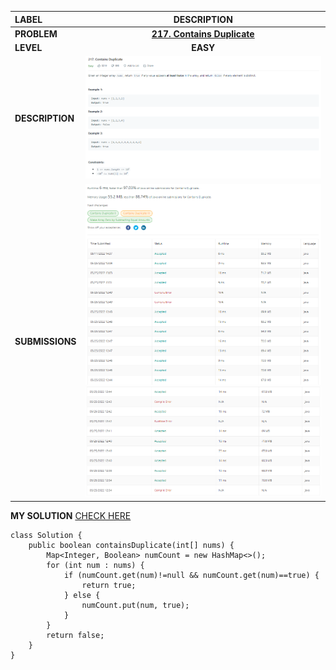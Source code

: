 | LABEL | DESCRIPTION |
| :---        |    :----:   |
| **PROBLEM** | **[217. Contains Duplicate](https://leetcode.com/problems/contains-duplicate)** |
| **LEVEL** | **EASY** |
| **DESCRIPTION** | ![Problem Description](./assets/problem.png) |
| **SUBMISSIONS** | ![Submission Details 0](./assets/submission-0.png) ![Submission Details 1](./assets/submission-1.png) |

**MY SOLUTION** [CHECK HERE](https://leetcode.com/submissions/detail/706773288/)
```
class Solution {
    public boolean containsDuplicate(int[] nums) {
        Map<Integer, Boolean> numCount = new HashMap<>();
        for (int num : nums) {
            if (numCount.get(num)!=null && numCount.get(num)==true) {
                return true;
            } else {
                numCount.put(num, true);
            }
        }
        return false;
    }
}
```

